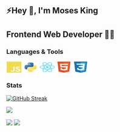 ## ⚡Hey 👋, I'm Moses King

## Frontend Web Developer 🧑‍💻

### Languages & Tools

<div style="display: inline_block">

  <img align="center" alt="Rafa-Js" height="30" width="40" src="https://raw.githubusercontent.com/devicons/devicon/master/icons/javascript/javascript-plain.svg">
    <img align="center" alt="Rafa-Python" height="30" width="40" src="https://raw.githubusercontent.com/devicons/devicon/master/icons/python/python-original.svg">
  <img align="center" alt="Rafa-React" height="30" width="40" src="https://raw.githubusercontent.com/devicons/devicon/master/icons/react/react-original.svg">
  <img align="center" alt="Rafa-HTML" height="30" width="40" src="https://raw.githubusercontent.com/devicons/devicon/master/icons/html5/html5-original.svg">
  <img align="center" alt="Rafa-CSS" height="30" width="40" src="https://raw.githubusercontent.com/devicons/devicon/master/icons/css3/css3-original.svg">
</div>

### Stats
<div>

[![GitHub Streak](https://streak-stats.demolab.com?user=king-mo100&theme=transparent&card_width=700)](https://git.io/streak-stats)



![](http://github-profile-summary-cards.vercel.app/api/cards/profile-details?username=king-mo100&theme=city_lights)

![](http://github-profile-summary-cards.vercel.app/api/cards/stats?username=king-mo100&theme=city_lights)
![](http://github-profile-summary-cards.vercel.app/api/cards/productive-time?username=king-mo100&theme=city_lights&utcOffset=8)



</div>
